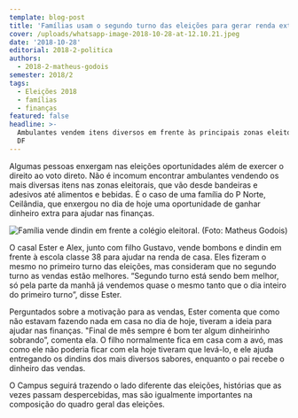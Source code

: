 ```yaml
---
template: blog-post
title: 'Famílias usam o segundo turno das eleições para gerar renda extra  '
cover: /uploads/whatsapp-image-2018-10-28-at-12.10.21.jpeg
date: '2018-10-28'
editorial: 2018-2-politica
authors:
  - 2018-2-matheus-godois
semester: 2018/2
tags:
  - Eleições 2018
  - famílias
  - finanças
featured: false
headline: >-
  Ambulantes vendem itens diversos em frente às principais zonas eleitorais do
  DF
---
```

Algumas pessoas enxergam nas eleições oportunidades além de exercer o direito ao voto direto. Não é incomum encontrar ambulantes vendendo os mais diversas itens nas zonas eleitorais, que vão desde bandeiras e adesivos até alimentos e bebidas. É o caso de uma família do P Norte, Ceilândia, que enxergou no dia de hoje uma oportunidade de ganhar dinheiro extra para ajudar nas finanças.

![Família vende dindin em frente a colégio eleitoral. (Foto: Matheus Godois)](/uploads/whatsapp-image-2018-10-28-at-12.10.21.jpeg)

O casal Ester e Alex, junto com filho Gustavo, vende bombons e dindin em frente à escola classe 38 para ajudar na renda de casa. Eles fizeram o mesmo no primeiro turno das eleições, mas consideram que no segundo turno as vendas estão melhores. “Segundo turno está sendo bem melhor, só pela parte da manhã já vendemos quase o mesmo tanto que o dia inteiro do primeiro turno”, disse Ester.

Perguntados sobre a motivação para as vendas, Ester comenta que como não estavam fazendo nada em casa no dia de hoje, tiveram a ideia para ajudar nas finanças. "Final de mês sempre é bom ter algum dinheirinho sobrando”, comenta ela. O filho normalmente fica em casa com a avó, mas como ele não poderia ficar com ela hoje tiveram que levá-lo, e ele ajuda entregando os dindins dos mais diversos sabores, enquanto o pai recebe o dinheiro das vendas.

O Campus seguirá trazendo o lado diferente das eleições, histórias que as vezes passam despercebidas, mas são igualmente importantes na composição do quadro geral das eleições.
